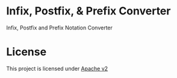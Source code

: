 # Infix, Postfix, & Prefix Converter

Infix, Postfix and Prefix Notation Converter

# License

This project is licensed under [Apache v2][apachev2]

[apachev2]: https://github.com/junian/Infix.Postfix.Prefix.Converter/blob/master/LICENSE
